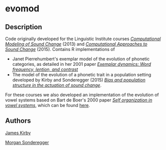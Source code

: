 # evomod

## Description
Code originally developed for the Linguistic Institute courses [*Computational Modeling of Sound Change*](http://lsa2013.lsa.umich.edu/2012/05/computational-modeling-of-sound-change/) (2013) and [*Computational Approaches to Sound Change*](https://lsa2015.uchicago.edu/courses/computational-approaches-sound-change) (2015). Contains R implementations of 

- Janet Pierrehumbert's exemplar model of the evolution of phonetic categories, as detailed in her 2001 paper [*Exemplar dynamics: Word frequency, lention, and contrast*](http://faculty.wcas.northwestern.edu/~jbp/publications/exemplar_dynamics.pdf) 
- The model of the evolution of a phonetic trait in a population setting developed by Kirby and Sonderegger (2015) [*Bias and population structure in the actuation of sound change*](https://arxiv.org/abs/1507.04420).

For these courses we also developed an implementation of the evolution of vowel systems based on Bart de Boer's 2000 paper [*Self organization in vowel systems*](http://ai.vub.ac.be/%7Ebart/papers/deBoerJOP2000.pdf), which can be found [here](https://github.com/mlml/deboerVowels).


## Authors
[James Kirby](j.kirby@ed.ac.uk)

[Morgan Sonderegger](morgan.sonderegger@mcgill.ca)

